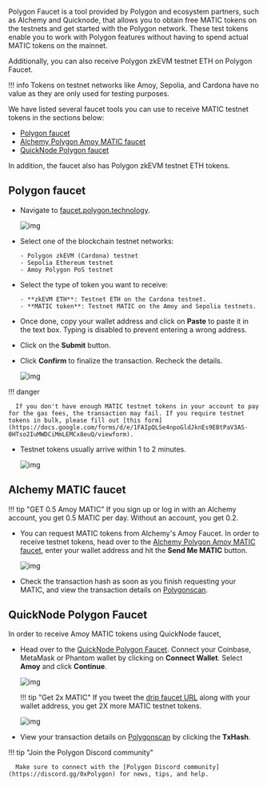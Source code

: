 Polygon Faucet is a tool provided by Polygon and ecosystem partners, such as Alchemy and Quicknode, that allows you to obtain free MATIC tokens on the testnets and get started with the Polygon network. These test tokens enable you to work with Polygon features without having to spend actual MATIC tokens on the mainnet.

Additionally, you can also receive Polygon zkEVM testnet ETH on Polygon Faucet.

!!! info
      Tokens on testnet networks like Amoy, Sepolia, and Cardona have no value as they are only used for testing purposes.

We have listed several faucet tools you can use to receive MATIC testnet tokens in the sections below:

- [Polygon faucet](https://faucet.polygon.technology/)
- [Alchemy Polygon Amoy MATIC faucet](https://www.alchemy.com/faucets/polygon-amoy)
- [QuickNode Polygon faucet](https://faucet.quicknode.com/polygon)

In addition, the faucet also has Polygon zkEVM testnet ETH tokens.

## Polygon faucet

- Navigate to [faucet.polygon.technology](https://faucet.polygon.technology/).

   ![img](../../img/tools/gas/faucet.png)

- Select one of the blockchain testnet networks:
  
      - Polygon zkEVM (Cardona) testnet
      - Sepolia Ethereum testnet
      - Amoy Polygon PoS testnet

- Select the type of token you want to receive:
  
      - **zkEVM ETH**: Testnet ETH on the Cardona testnet.
      - **MATIC token**: Testnet MATIC on the Amoy and Sepolia testnets.

- Once done, copy your wallet address and click on **Paste** to paste it in the text box. Typing is disabled to prevent entering a wrong address. 

- Click on the **Submit** button. 

- Click **Confirm** to finalize the transaction. Recheck the details.

   ![img](../../img/tools/gas/confirm-transaction.png)

!!! danger

      If you don't have enough MATIC testnet tokens in your account to pay for the gas fees, the transaction may fail. If you require testnet tokens in bulk, please fill out [this form](https://docs.google.com/forms/d/e/1FAIpQLSe4npoGldJknEs9EBtPaV3AS-0HTso2IuMWDCiMmLEMCx8euQ/viewform).

- Testnet tokens usually arrive within 1 to 2 minutes.

   ![img](../../img/tools/gas/success.png)

## Alchemy MATIC faucet

!!! tip "GET 0.5 Amoy MATIC"
      If you sign up or log in with an Alchemy account, you get 0.5 MATIC per day. Without an account, you get 0.2.

- You can request MATIC tokens from Alchemy's Amoy Faucet. In order to receive testnet tokens, head over to the [Alchemy Polygon Amoy MATIC faucet](https://www.alchemy.com/faucets/polygon-amoy), enter your wallet address and hit the **Send Me MATIC** button.

   ![img](../../img/tools/gas/alchemy-faucet1.png)

- Check the transaction hash as soon as you finish requesting your MATIC, and view the transaction details on [Polygonscan](https://mumbai.polygonscan.com/).

## QuickNode Polygon Faucet

In order to receive Amoy MATIC tokens using QuickNode faucet,

- Head over to the [QuickNode Polygon Faucet](https://faucet.quicknode.com/polygon). Connect your Coinbase, MetaMask or Phantom wallet by clicking on **Connect Wallet**. Select **Amoy** and click **Continue**.

   ![img](../../img/tools/gas/quicknode-faucet2.png)

   !!! tip "Get 2x MATIC"
      If you tweet the [drip faucet URL](https://faucet.quicknode.com/drip) along with your wallet address, you get 2X more MATIC testnet tokens.

   ![img](../../img/tools/gas/quicknode-faucet3.png)

- View your transaction details on [Polygonscan](https://mumbai.polygonscan.com/) by clicking the **TxHash**.

!!! tip "Join the Polygon Discord community"

      Make sure to connect with the [Polygon Discord community](https://discord.gg/0xPolygon) for news, tips, and help.

